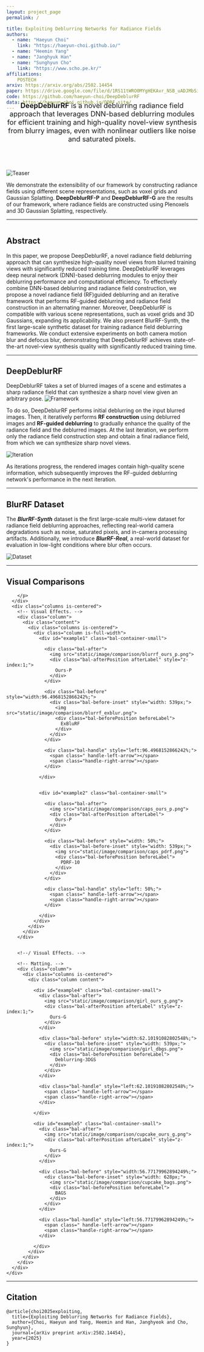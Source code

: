 ```yaml
---
layout: project_page
permalink: /

title: Exploiting Deblurring Networks for Radiance Fields
authors:
  - name: "Haeyun Choi"
    link: "https://haeyun-choi.github.io/"
  - name: "Heemin Yang"
  - name: "Janghyuk Han"
  - name: "Sunghyun Cho"
    link: "https://www.scho.pe.kr/"
affiliations:
    POSTECH
arxiv: https://arxiv.org/abs/2502.14454
paper: https://drive.google.com/file/d/1RS11tWRO0MYgHEKAvr_NSB_uADJMbSij/view?usp=sharing
code: https://github.com/haeyun-choi/DeepDeblurRF
data: https://haeyun-choi.github.io/DDRF_site/
---
```


<!-- Title and abstract section -->
<div style="font-size: 1.3em; margin-bottom: 70px; margin-top: -40px; text-align: center;">
    <strong>DeepDeblurRF</strong> is a novel deblurring radiance field approach that leverages DNN-based deblurring modules for efficient training and high-quality novel-view synthesis from blurry images, even with nonlinear outliers like noise and saturated pixels.
</div>

![Teaser](/static/image/teaser.png)

We demonstrate the extensibility of our framework by constructing radiance fields using different scene representations, such as voxel grids and Gaussian Splatting.
**DeepDeblurRF-P** and **DeepDeblurRF-G** are the results of our framework, where radiance fields are constructed using Plenoxels and 3D Gaussian Splatting, respectively.

---
<!-- Using HTML to center the abstract -->
<div class="columns is-centered has-text-centered">
    <div class="column is-four-fifths">
        <h2>Abstract</h2>
        <div class="content has-text-justified">
In this paper, we propose DeepDeblurRF, a novel radiance field deblurring approach that can synthesize high-quality novel views from blurred training views with significantly reduced training time. DeepDeblurRF leverages deep neural network (DNN)-based deblurring modules to enjoy their deblurring performance and computational efficiency. To effectively combine DNN-based deblurring and radiance field construction, we propose a novel radiance field (RF)guided deblurring and an iterative framework that performs RF-guided deblurring and radiance field construction in an alternating manner. Moreover, DeepDeblurRF is compatible with various scene representations, such as voxel grids and 3D Gaussians, expanding its applicability. We also present BlurRF-Synth, the first large-scale synthetic dataset for training radiance field deblurring frameworks. We conduct extensive experiments on both camera motion blur and defocus blur, demonstrating that DeepDeblurRF achieves state-of-the-art novel-view synthesis quality with significantly reduced training time.
        </div>
    </div>
</div>

---

## DeepDeblurRF
DeepDeblurRF takes a set of blurred images of a scene and estimates a sharp radiance field that can synthesize a sharp novel view given an arbitrary pose.
![Framework](/static/image/framework.png)

To do so, DeepDeblurRF performs initial deblurring on the input blurred images.
Then, it iteratively performs **RF construction** using deblurred images and **RF-guided deblurring** to gradually enhance the quality of the radiance field and the deblurred images. 
At the last iteration, we perform only the radiance field construction step and obtain a final radiance field, from which we can synthesize sharp novel views.

![Iteration](/static/image/iteration.png)

As iterations progress, the rendered images contain high-quality scene information, which subsequently improves the RF-guided deblurring network's performance in the next iteration.

---

## BlurRF Dataset
The ***BlurRF-Synth*** dataset is the first large-scale multi-view dataset for radiance field deblurring approaches, reflecting real-world camera degradations such as noise, saturated pixels, and in-camera processing artifacts.
Additionally, we introduce ***BlurRF-Real***, a real-world dataset for evaluation in low-light conditions where blur often occurs.

![Dataset](/static/image/dataset.png)

---

<!-- Using HTML for visual comparisons -->
<section class="section">
  <div class="container ">
    <div class=" has-text-centered">
      <h2 class="title is-3">Visual Comparisons</h2>
      <div class="content has-text-justified">
        <p>

        </p>
      </div>
      <div class="columns is-centered">
        <!-- Visual Effects. -->
        <div class="column">
          <div class="content">
            <div class="columns is-centered">
              <div class="column is-full-width">
                <div id="example1" class="bal-container-small">

                  <div class="bal-after">
                    <img src="static/image/comparison/blurrf_ours_p.png">
                    <div class="bal-afterPosition afterLabel" style="z-index:1;">
                      Ours-P
                    </div>
                  </div>
                  
                  <div class="bal-before" style="width:96.4968152866242%;">
                    <div class="bal-before-inset" style="width: 539px;">
                      <img src="static/image/comparison/blurrf_exblur.png">
                      <div class="bal-beforePosition beforeLabel">
                        ExBluRF
                      </div>
                    </div>
                  </div>

                  <div class="bal-handle" style="left:96.4968152866242%;">
                    <span class=" handle-left-arrow"></span>
                    <span class="handle-right-arrow"></span>
                  </div>

                </div>


                <div id="example2" class="bal-container-small">

                  <div class="bal-after">
                    <img src="static/image/comparison/caps_ours_p.png">
                    <div class="bal-afterPosition afterLabel">
                      Ours-P
                    </div>
                  </div>

                  <div class="bal-before" style="width: 50%;">
                    <div class="bal-before-inset" style="width: 539px;">
                      <img src="static/image/comparison/caps_pdrf.png">
                      <div class="bal-beforePosition beforeLabel">
                        PDRF-10
                      </div>
                    </div>
                  </div>

                  <div class="bal-handle" style="left: 50%;">
                    <span class=" handle-left-arrow"></span>
                    <span class="handle-right-arrow"></span>
                  </div>

                </div>
              </div>
            </div>
          </div>
        </div>


        <!--/ Visual Effects. -->

        <!-- Matting. -->
        <div class="column">
          <div class="columns is-centered">
            <div class="column content">

              <div id="example4" class="bal-container-small">
                <div class="bal-after">
                  <img src="static/image/comparison/girl_ours_g.png">
                  <div class="bal-afterPosition afterLabel" style="z-index:1;">
                    Ours-G
                  </div>
                </div>

                <div class="bal-before" style="width:62.10191082802548%;">
                  <div class="bal-before-inset" style="width: 539px;">
                    <img src="static/image/comparison/girl_dbgs.png">
                    <div class="bal-beforePosition beforeLabel">
                      Deblurring-3DGS
                    </div>
                  </div>
                </div>

                <div class="bal-handle" style="left:62.10191082802548%;">
                  <span class=" handle-left-arrow"></span>
                  <span class="handle-right-arrow"></span>
                </div>

              </div>

              <div id="example5" class="bal-container-small">
                <div class="bal-after">
                  <img src="static/image/comparison/cupcake_ours_g.png">
                  <div class="bal-afterPosition afterLabel" style="z-index:1;">
                    Ours-G
                  </div>
                </div>

                <div class="bal-before" style="width:56.77179962894249%;">
                  <div class="bal-before-inset" style="width: 628px;">
                    <img src="static/image/comparison/cupcake_bags.png">
                    <div class="bal-beforePosition beforeLabel">
                      BAGS
                    </div>
                  </div>
                </div>

                <div class="bal-handle" style="left:56.77179962894249%;">
                  <span class=" handle-left-arrow"></span>
                  <span class="handle-right-arrow"></span>
                </div>

              </div>
            </div>
          </div>
        </div>
      </div>
    </div>
  </div>
</section>




---

<!-- Using HTML to center the abstract 
> Note: This is an example of a Jekyll-based project website template: [Github link](https://github.com/shunzh/project_website).\
> The following content is generated by ChatGPT. The figure is manually added.

## Background
The paper "On Computable Numbers, with an Application to the Entscheidungsproblem" was published by Alan Turing in 1936. In this groundbreaking paper, Turing introduced the concept of a universal computing machine, now known as the Turing machine.

## Objective
Turing's main objective in this paper was to investigate the notion of computability and its relation to the Entscheidungsproblem (the decision problem), which is concerned with determining whether a given mathematical statement is provable or not.


## Key Ideas
1. Turing first presented the concept of a "computable number," which refers to a number that can be computed by an algorithm or a definite step-by-step process.
2. He introduced the notion of a Turing machine, an abstract computational device consisting of an infinite tape divided into cells and a read-write head. The machine can read and write symbols on the tape, move the head left or right, and transition between states based on a set of rules.
3. Turing demonstrated that the set of computable numbers is enumerable, meaning it can be listed in a systematic way, even though it is not necessarily countable.
4. He proved the existence of non-computable numbers, which cannot be computed by any Turing machine.
5. Turing showed that the Entscheidungsproblem is undecidable, meaning there is no algorithm that can determine, for any given mathematical statement, whether it is provable or not.

![Turing Machine](/static/image/Turing_machine.png)

*Figure 1: A representation of a Turing Machine. Source: [Wiki](https://en.wikipedia.org/wiki/Turing_machine).*

## Table: Comparison of Computable and Non-Computable Numbers

| Computable Numbers | Non-Computable Numbers |
|-------------------|-----------------------|
| Rational numbers, e.g., 1/2, 3/4 | Transcendental numbers, e.g., π, e |
| Algebraic numbers, e.g., √2, ∛3 | Non-algebraic numbers, e.g., √2 + √3 |
| Numbers with finite decimal representations | Numbers with infinite, non-repeating decimal representations |

He used the concept of a universal Turing machine to prove that the set of computable functions is recursively enumerable, meaning it can be listed by an algorithm.

## Significance
Turing's paper laid the foundation for the theory of computation and had a profound impact on the development of computer science. The Turing machine became a fundamental concept in theoretical computer science, serving as a theoretical model for studying the limits and capabilities of computation. Turing's work also influenced the development of programming languages, algorithms, and the design of modern computers.
-->

## Citation
```
@article{choi2025exploiting,
  title={Exploiting Deblurring Networks for Radiance Fields},
  author={Choi, Haeyun and Yang, Heemin and Han, Janghyeok and Cho, Sunghyun},
  journal={arXiv preprint arXiv:2502.14454},
  year={2025}
}
```
